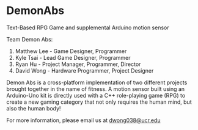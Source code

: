 # DemonAbs
Text-Based RPG Game and supplemental Arduino motion sensor

Team Demon Abs:
1. Matthew Lee - Game Designer, Programmer
2. Kyle Tsai - Lead Game Designer, Programmer
3. Ryan Hu - Project Manager, Programmer, Director
4. David Wong - Hardware Programmer, Project Designer

Demon Abs is a cross-platform implementation of two different projects brought together in the name of fitness. A motion sensor built using an Arduino-Uno kit is directly used with a C++ role-playing game (RPG) to create a new gaming category that not only requires the human mind, but also the human body!

For more information, please email us at dwong038@ucr.edu
